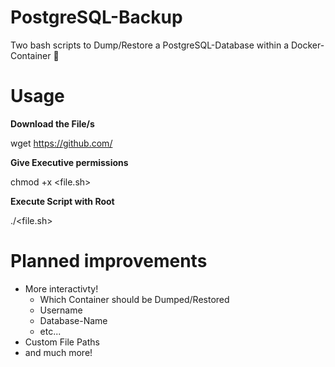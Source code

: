 # PostgreSQL-Backup

Two bash scripts to Dump/Restore a PostgreSQL-Database within a Docker-Container 🐋

# Usage

**Download the File/s**

wget <https://github.com/>  

**Give Executive permissions**

chmod +x <file.sh>

**Execute Script with Root**

./<file.sh>


# Planned improvements

- More interactivty!
    - Which Container should be Dumped/Restored
    - Username
    - Database-Name
    - etc...
- Custom File Paths
- and much more!
